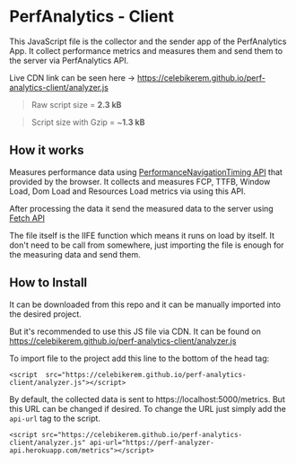 # PerfAnalytics - Client

This JavaScript file is the collector and the sender app of the PerfAnalytics App. It collect performance metrics and measures them and send them to the server via PerfAnalytics API.

Live CDN link can be seen here -> https://celebikerem.github.io/perf-analytics-client/analyzer.js

> Raw script size = **2.3 kB**

> Script size with Gzip = ~**1.3 kB**

## How it works

Measures performance data using [PerformanceNavigationTiming API](https://developer.mozilla.org/en-US/docs/Web/API/PerformanceNavigationTiming) that provided by the browser.
It collects and measures FCP, TTFB, Window Load, Dom Load and Resources Load metrics via using this API.

After processing the data it send the measured data to the server using [Fetch API](https://developer.mozilla.org/en-US/docs/Web/API/Fetch_API)

The file itself is the IIFE function which means it runs on load by itself. It don't need to be call from somewhere, just importing the file is enough for the measuring data and send them.

## How to Install

It can be downloaded from this repo and it can be manually imported into the desired project.

But it's recommended to use this JS file via CDN. It can be found on https://celebikerem.github.io/perf-analytics-client/analyzer.js

To import file to the project add this line to the bottom of the head tag:

    <script  src="https://celebikerem.github.io/perf-analytics-client/analyzer.js"></script>

By default, the collected data is sent to https://localhost:5000/metrics. But this URL can be changed if desired.
To change the URL just simply add the `api-url` tag to the script.

    <script src="https://celebikerem.github.io/perf-analytics-client/analyzer.js" api-url="https://perf-analyzer-api.herokuapp.com/metrics"></script>
